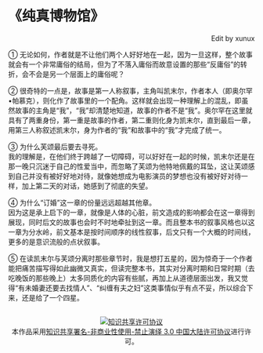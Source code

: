 # 《纯真博物馆》 
<p align=right>Edit by xunux</p>

① 无论如何，作者就是不让他们两个人好好地在一起，因为一旦这样，整个故事就会有一个非常庸俗的结局，但为了不落入庸俗而故意设置的那些“反庸俗”的转折，会不会是另一个层面上的庸俗呢？

② 很奇特的一点是，故事是第一人称叙事，主角叫凯末尔，作者本人（即奥尔罕•帕慕克），则化作了故事里的一个配角。这样就会出现一种理解上的混乱，即虽然故事的主角是“我”，“我”却清楚地知道，故事的作者不是“我”。奥尔罕在这里就具有了两重身份，第一重是故事的作者，第二重则化身为凯末尔，直到最后一章，用第三人称叙述凯末尔，身为作者的“我”和故事中的“我”才完成了统一。

③ 为什么芙颂最后要去寻死。\
我的理解是，在他们终于跨越了一切障碍，可以好好在一起的时候，凯末尔还是在那一晚只沉迷于自己的性爱当中，而忽略了芙颂为他特地佩戴的耳坠，这让芙颂感到自己并没有被好好地对待，就像她想成为电影演员的梦想也没有被好好对待一样，加上第二天的对话，她感到了彻底的失望。

④ 为什么“订婚”这一章的份量远远超越其他章。\
因为这是承上启下的一章，就像是人体的心脏，前文造成的影响都会在这一章得到展现，同时后文的故事也会时不时地牵扯到这一章。而且整本书的叙事风格也以这一章为分水岭，前文基本是按时间顺序的线性叙事，后文只有一个大概的时间线，更多的是意识流般的点状叙事。

⑤ 在读凯末尔与芙颂分离时那些章节时，我是想打五星的，因为惊奇于一个作者能把痛苦描写得如此幽微又真实，但读完整本书，其实对分离时期和日常时期（去吃晚饭的那些晚上）太多同质化的内容有些腻，再加上从道德层面出发，我又觉得“有未婚妻还要去找情人”、“纠缠有夫之妇”这类事情似乎有点不妥，所以综合下来，还是给了一个四星。

##
<center>
<a rel="license" href="http://creativecommons.org/licenses/by-nc-nd/3.0/cn/"><img alt="知识共享许可协议" style="border-width:0" src="https://i.creativecommons.org/l/by-nc-nd/3.0/cn/88x31.png" /></a><br />本作品采用<a rel="license" href="http://creativecommons.org/licenses/by-nc-nd/3.0/cn/">知识共享署名-非商业性使用-禁止演绎 3.0 中国大陆许可协议</a>进行许可。
</center>